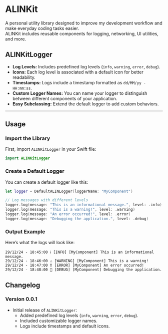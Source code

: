 # ALINKit
A personal utility library designed to improve my development workflow and make everyday coding tasks easier.  
ALINKit includes reusable components for logging, networking, UI utilities, and more.

## ALINKitLogger
- **Log Levels:** Includes predefined log levels (`info`, `warning`, `error`, `debug`).
- **Icons:** Each log level is associated with a default icon for better readability.
- **Timestamps:** Logs include a timestamp formatted as `dd/MM/yy - HH:mm:ss`.
- **Custom Logger Names:** You can name your logger to distinguish between different components of your application.
- **Easy Subclassing:** Extend the default logger to add custom behaviors.

---

## Usage

### Import the Library
First, import `ALINKitLogger` in your Swift file:
```swift
import ALINKitLogger
```

### Create a Default Logger
You can create a default logger like this:
```swift
let logger = DefaultALINLogger(loggerName: "MyComponent")

// Log messages with different levels
logger.log(message: "This is an informational message.", level: .info)
logger.log(message: "This is a warning!", level: .warning)
logger.log(message: "An error occurred!", level: .error)
logger.log(message: "Debugging the application.", level: .debug)
```

### Output Example
Here’s what the logs will look like:
```
29/12/24 - 18:45:00 ℹ️ [INFO] [MyComponent] This is an informational message.
29/12/24 - 18:46:00 ⚠️ [WARNING] [MyComponent] This is a warning!
29/12/24 - 18:47:00 ‼️ [ERROR] [MyComponent] An error occurred!
29/12/24 - 18:48:00 🐛 [DEBUG] [MyComponent] Debugging the application.
```

## Changelog

### Version 0.0.1
- Initial release of `ALINKitLogger`:
    - Added predefined log levels (`info`, `warning`, `error`, `debug`).
    - Included customizable logger names.
    - Logs include timestamps and default icons.
